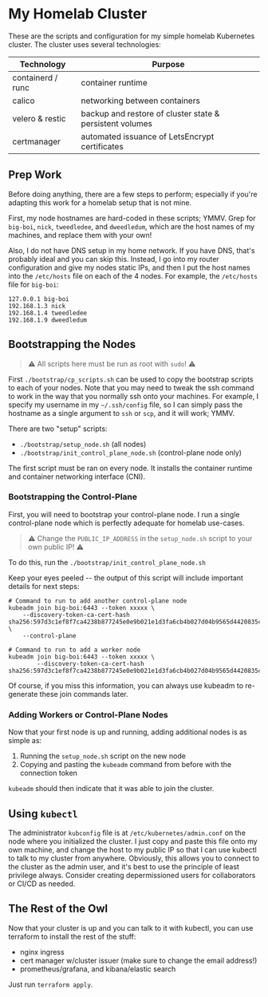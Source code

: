 # My Homelab Cluster

These are the scripts and configuration for my simple homelab Kubernetes
cluster. The cluster uses several technologies:

| Technology        | Purpose                                                  |
| ----------------- | -------------------------------------------------------- |
| containerd / runc | container runtime                                        |
| calico            | networking between containers                            |
| velero & restic   | backup and restore of cluster state & persistent volumes |
| certmanager       | automated issuance of LetsEncrypt certificates           |

## Prep Work

Before doing anything, there are a few steps to perform; especially if you're
adapting this work for a homelab setup that is not mine.

First, my node hostnames are hard-coded in these scripts; YMMV. Grep for
`big-boi`, `nick`, `tweedledee`, and `dweedledum`, which are the host names of
my machines, and replace them with your own!

Also, I do not have DNS setup in my home network. If you have DNS, that's
probably ideal and you can skip this. Instead, I go into my router
configuration and give my nodes static IPs, and then I put the host names into
the `/etc/hosts` file on each of the 4 nodes. For example, the `/etc/hosts`
file for `big-boi`:

```
127.0.0.1 big-boi
192.168.1.3 nick
192.168.1.4 tweedledee
192.168.1.9 dweedledum
```

## Bootstrapping the Nodes

> ⚠️ All scripts here must be run as root with `sudo`! ⚠️

First `./bootstrap/cp_scripts.sh` can be used to copy the bootstrap scripts to
each of your nodes. Note that you may need to tweak the ssh command to work in
the way that you normally ssh onto your machines. For example, I specify my
username in my `~/.ssh/config` file, so I can simply pass the hostname as a
single argument to `ssh` or `scp`, and it will work; YMMV.

There are two "setup" scripts:

- `./bootstrap/setup_node.sh` (all nodes)
- `./bootstrap/init_control_plane_node.sh` (control-plane node only)

The first script must be ran on every node. It installs the container runtime
and container networking interface (CNI).

### Bootstrapping the Control-Plane

First, you will need to bootstrap your control-plane node. I run a single
control-plane node which is perfectly adequate for homelab use-cases.

> ⚠️ Change the `PUBLIC_IP_ADDRESS` in the `setup_node.sh` script to your own
> public IP! ⚠️

To do this, run the `./bootstrap/init_control_plane_node.sh`

Keep your eyes peeled -- the output of this script will include important
details for next steps:

```text
# Command to run to add another control-plane node
kubeadm join big-boi:6443 --token xxxxx \
    --discovery-token-ca-cert-hash sha256:597d3c1ef8f7ca4238b877245e0e9b021e1d3fa6cb4b027d04b9565d4420835c \
    --control-plane 

# Command to run to add a worker node
kubeadm join big-boi:6443 --token xxxxx \
        --discovery-token-ca-cert-hash sha256:597d3c1ef8f7ca4238b877245e0e9b021e1d3fa6cb4b027d04b9565d4420835c 
```

Of course, if you miss this information, you can always use kubeadm to
re-generate these join commands later.

### Adding Workers or Control-Plane Nodes

Now that your first node is up and running, adding additional nodes is as
simple as:

1. Running the `setup_node.sh` script on the new node
2. Copying and pasting the `kubeadm` command from before with the connection
   token

`kubeadm` should then indicate that it was able to join the cluster.

## Using `kubectl`

The administrator `kubconfig` file is at `/etc/kubernetes/admin.conf` on the
node where you initialized the cluster. I just copy and paste this file onto my
own machine, and change the host to my public IP so that I can use kubectl to
talk to my cluster from anywhere. Obviously, this allows you to connect to the
cluster as the admin user, and it's best to use the principle of least
privilege always. Consider creating depermissioned users for collaborators or
CI/CD as needed.

## The Rest of the Owl

Now that your cluster is up and you can talk to it with kubectl, you can use
terraform to install the rest of the stuff:

- nginx ingress
- cert manager w/cluster issuer (make sure to change the email address!)
- prometheus/grafana, and kibana/elastic search

Just run `terraform apply`.
